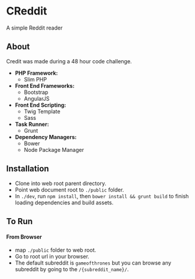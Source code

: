# CReddit
A simple Reddit reader

## About
Credit was made during a 48 hour code challenge.

- __PHP Framework:__ 
	- Slim PHP
- __Front End Frameworks:__
    - Bootstrap
    - AngularJS
- __Front End Scripting:__
    - Twig Template
    - Sass
- __Task Runner:__ 
	- Grunt
- __Dependency Managers:__
    - Bower
    - Node Package Manager

## Installation

- Clone into web root parent directory.
- Point web document root to `./public` folder.
- In `./dev`, run `npm install`, then `bower install && grunt build` to finish loading dependencies and build assets.


## To Run

#### From Browser

- map `./public` folder to web root.
- Go to root url in your browser.
- The default subreddit is `gameofthrones` but you can browse any subreddit by going to the `/{subreddit_name}/`.
